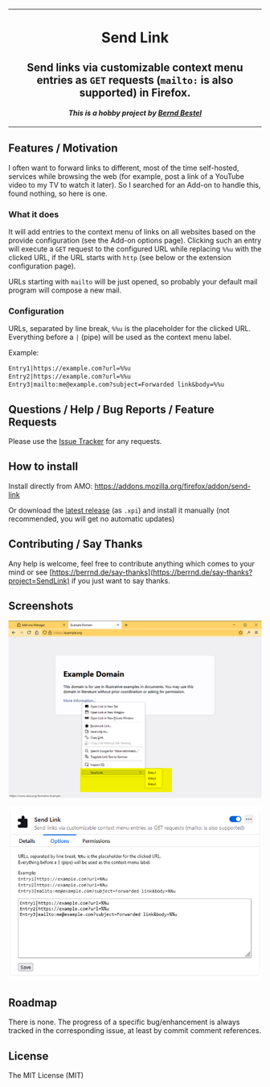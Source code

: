-----

<div align="center">
<h1>Send Link</h1>
<h2>Send links via customizable context menu entries as <code>GET</code> requests (<code>mailto:</code> is also supported) in Firefox.</h2>
<em><h4>This is a hobby project by <a href="https://berrnd.de">Bernd Bestel</a></h4></em>
</div>

-----

## Features / Motivation

I often want to forward links to different, most of the time self-hosted, services while browsing the web (for example, post a link of a YouTube video to my TV to watch it later). So I searched for an Add-on to handle this, found nothing, so here is one.

### What it does

It will add entries to the context menu of links on all websites based on the provide configuration (see the Add-on options page). Clicking such an entry will execute a `GET` request to the configured URL while replacing `%%u` with the clicked URL, if the URL starts with `http` (see below or the extension configuration page).

URLs starting with `mailto` will be just opened, so probably your default mail program will compose a new mail.

### Configuration

URLs, separated by line break, `%%u` is the placeholder for the clicked URL. Everything before a `|` (pipe) will be used as the context menu label.

Example:
```
Entry1|https://example.com?url=%%u
Entry2|https://example.com?url=%%u
Entry3|mailto:me@example.com?subject=Forwarded link&body=%%u
```

## Questions / Help / Bug Reports / Feature Requests

Please use the [Issue Tracker](https://github.com/berrnd/send-link/issues/new/choose) for any requests.

## How to install

Install directly from AMO: https://addons.mozilla.org/firefox/addon/send-link

Or download the [latest release](https://github.com/berrnd/send-link/releases/latest) (as `.xpi`) and install it manually (not recommended, you will get no automatic updates)

## Contributing / Say Thanks

Any help is welcome, feel free to contribute anything which comes to your mind or see [https://berrnd.de/say-thanks](https://berrnd.de/say-thanks?project=SendLink) if you just want to say thanks.

## Screenshots

![overview](https://github.com/berrnd/send-link/raw/master/.github/publication_assets/overview.png "overview")

![settings](https://github.com/berrnd/send-link/raw/master/.github/publication_assets/settings.png "settings")

## Roadmap

There is none. The progress of a specific bug/enhancement is always tracked in the corresponding issue, at least by commit comment references.

## License

The MIT License (MIT)
